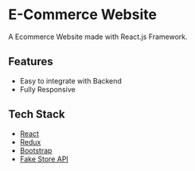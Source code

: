 # E-Commerce Website

A Ecommerce Website made with React.js Framework.




## Features

- Easy to integrate with Backend
- Fully Responsive

## Tech Stack

* [React](https://reactjs.org/)
* [Redux](https://redux.js.org/)
* [Bootstrap](https://getbootstrap.com/)
* [Fake Store API](https://fakestoreapi.com/)



